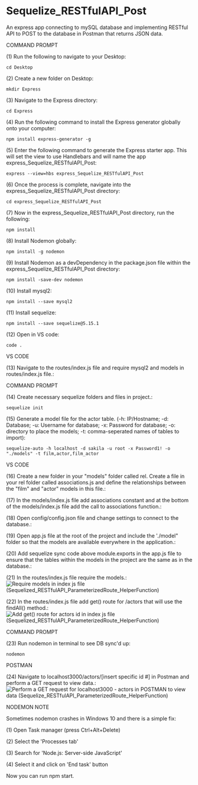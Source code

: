 # Sequelize_RESTfulAPI_Post
An express app connecting to mySQL database and implementing RESTful API to POST to the database in Postman that returns JSON data. 

COMMAND PROMPT

(1) Run the following to navigate to your Desktop: 

    cd Desktop

(2) Create a new folder on Desktop: 

    mkdir Express

(3) Navigate to the Express directory: 

    cd Express

(4) Run the following command to install the Express generator globally onto your computer: 

    npm install express-generator -g

(5) Enter the following command to generate the Express starter app. This will set the view to use Handlebars and will name the app express_Sequelize_RESTfulAPI_Post: 

    express --view=hbs express_Sequelize_RESTfulAPI_Post

(6) Once the process is complete, navigate into the express_Sequelize_RESTfulAPI_Post directory: 

    cd express_Sequelize_RESTfulAPI_Post
    
(7) Now in the express_Sequelize_RESTfulAPI_Post directory, run the following: 

    npm install

(8) Install Nodemon globally: 

    npm install -g nodemon
    
(9) Install Nodemon as a devDependency in the package.json file within the express_Sequelize_RESTfulAPI_Post directory:

    npm install -save-dev nodemon
    
(10) Install mysql2:

    npm install --save mysql2

(11) Install sequelize: 

    npm install --save sequelize@5.15.1

(12) Open in VS code:

    code . 


VS CODE

(13) Navigate to the routes/index.js file and require mysql2 and models in routes/index.js file.: 

COMMAND PROMPT

(14) Create necessary sequelize folders and files in project.:

    sequelize init

(15)  Generate a model file for the actor table. (-h: IP/Hostname; -d: Database; -u: Username for database; -x: Password for database; -o: directory to place the models; -t: comma-seperated names of tables to import):  

    sequelize-auto -h localhost -d sakila -u root -x Password1! -o "./models" -t film,actor,film_actor
    
VS CODE

(16) Create a new folder in your "models" folder called rel. Create a file in your rel folder called associations.js and define the relationships between the "film" and "actor" models in this file.: 

(17) In the models/index.js file add associations constant and at the bottom of the models/index.js file add the call to associations function.: 

(18) Open config/config.json file and change settings to connect to the database.: 

(19) Open app.js file at the root of the project and include the './model" folder so that the models are available everywhere in the application.: 

(20) Add sequelize sync code above module.exports in the app.js file to ensure that the tables within the models in the project are the same as in the database.: 

(21) In the routes/index.js file require the models.: ![Require models in index js file (Sequelized_RESTfulAPI_ParameterizedRoute_HelperFunction)](https://user-images.githubusercontent.com/35668707/70664894-57cd3000-1c39-11ea-92d5-01ed54e3cfa7.JPG)

(22) In the routes/index.js file add get() route for /actors that will use the findAll() method.: ![Add get() route for actors id in index js file (Sequelized_RESTfulAPI_ParameterizedRoute_HelperFunction)](https://user-images.githubusercontent.com/35668707/70664947-77fcef00-1c39-11ea-867d-d7a9bbac1b4e.JPG)

COMMAND PROMPT

(23) Run nodemon in terminal to see DB sync'd up: 

    nodemon

POSTMAN

(24) Navigate to localhost3000/actors/[insert specific id #] in Postman and perform a GET request to view data.: ![Perform a GET request for localhost3000 - actors in POSTMAN to view data (Sequelize_RESTfulAPI_ParameterizedRoute_HelperFunction)](https://user-images.githubusercontent.com/35668707/70665007-94992700-1c39-11ea-9ea1-6a7215b09346.JPG)

NODEMON NOTE

Sometimes nodemon crashes in Windows 10 and there is a simple fix:

(1) Open Task manager (press Ctrl+Alt+Delete)

(2) Select the 'Processes tab'

(3) Search for 'Node.js: Server-side JavaScript'

(4) Select it and click on 'End task' button

Now you can run npm start.

